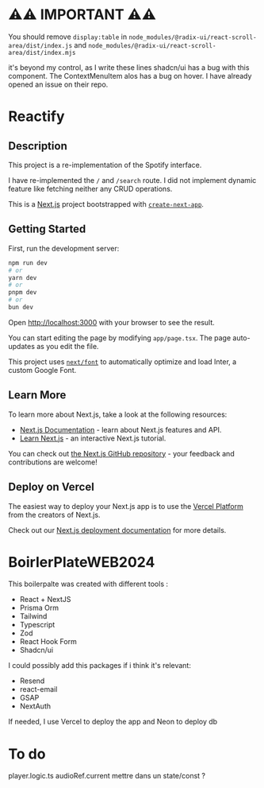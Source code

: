 # ⚠️⚠️ IMPORTANT ⚠️⚠️ 

You should remove ```display:table``` in ```node_modules/@radix-ui/react-scroll-area/dist/index.js``` and ```node_modules/@radix-ui/react-scroll-area/dist/index.mjs```

it's beyond my control, as I write these lines shadcn/ui has a bug with this component. The ContextMenuItem alos has a bug on hover. I have already opened an issue on their repo.


# Reactify


## Description

This project is a re-implementation of the Spotify interface.

I have re-implemented the `/` and `/search` route. I did not implement dynamic feature like fetching neither any CRUD operations.

This is a [Next.js](https://nextjs.org/) project bootstrapped with [`create-next-app`](https://github.com/vercel/next.js/tree/canary/packages/create-next-app).

## Getting Started

First, run the development server:

```bash
npm run dev
# or
yarn dev
# or
pnpm dev
# or
bun dev
```

Open [http://localhost:3000](http://localhost:3000) with your browser to see the result.

You can start editing the page by modifying `app/page.tsx`. The page auto-updates as you edit the file.

This project uses [`next/font`](https://nextjs.org/docs/basic-features/font-optimization) to automatically optimize and load Inter, a custom Google Font.

## Learn More

To learn more about Next.js, take a look at the following resources:

- [Next.js Documentation](https://nextjs.org/docs) - learn about Next.js features and API.
- [Learn Next.js](https://nextjs.org/learn) - an interactive Next.js tutorial.

You can check out [the Next.js GitHub repository](https://github.com/vercel/next.js/) - your feedback and contributions are welcome!

## Deploy on Vercel

The easiest way to deploy your Next.js app is to use the [Vercel Platform](https://vercel.com/new?utm_medium=default-template&filter=next.js&utm_source=create-next-app&utm_campaign=create-next-app-readme) from the creators of Next.js.

Check out our [Next.js deployment documentation](https://nextjs.org/docs/deployment) for more details.


# BoirlerPlateWEB2024

This boilerpalte was created with different tools : 

- React + NextJS
- Prisma Orm
- Tailwind
- Typescript
- Zod
- React Hook Form
- Shadcn/ui

I could possibly add this packages if i think it's relevant:
- Resend
- react-email
- GSAP
- NextAuth

If needed, I use Vercel to deploy the app and Neon to deploy db

# To do

player.logic.ts audioRef.current mettre dans un state/const ?